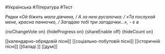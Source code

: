 #Українська #Література #Тест

*Рядки «Ой біжить мала дівчина, / А за нею русалочка: / «Та послухай мене, красна панночко, / Загадаю тобі три загадочки…», - є в*

{noChangeVote on}
{hideProgress on}
{shareEnable off}
{hideCount on}

[[календарно-обрядовій пісні]]
[[соціально-побутовій пісні]]
[[історичній пісні]]
[[баладі ]]
[[думі]]

